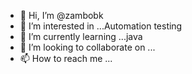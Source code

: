 - 👋 Hi, I’m @zambobk
- 👀 I’m interested in ...Automation testing
- 🌱 I’m currently learning ...java
- 💞️ I’m looking to collaborate on ...
- 📫 How to reach me ...

<!---
zambobk/zambobk is a ✨ special ✨ repository because its `README.md` (this file) appears on your GitHub profile.
You can click the Preview link to take a look at your changes.
--->
